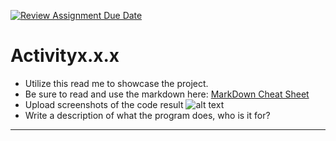 [![Review Assignment Due Date](https://classroom.github.com/assets/deadline-readme-button-24ddc0f5d75046c5622901739e7c5dd533143b0c8e959d652212380cedb1ea36.svg)](https://classroom.github.com/a/qOaif1J0)
# Activityx.x.x

* Utilize this read me to showcase the project.
* Be sure to read and use the markdown here:
[MarkDown Cheat Sheet](https://github.com/adam-p/markdown-here/wiki/Markdown-Cheatsheet)
* Upload screenshots of the code result
![alt text][logo]
* Write a description of what the program does, who is it for?
---

[logo]: https://github.com/BaeztheProg/Activity313/blob/main/images/EmeraldHS_NEWCircleMark.jpg "EHS Logo"


